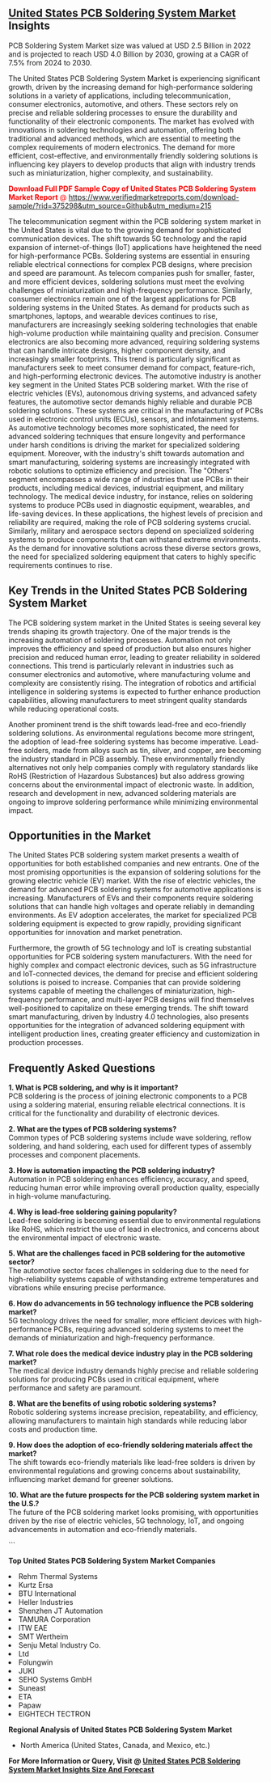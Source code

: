 <h2><a href="https://www.verifiedmarketreports.com/download-sample/?rid=375298&amp;utm_source=Github&amp;utm_medium=215" target="_blank">United States PCB Soldering System Market</a> Insights</h2><p>PCB Soldering System Market size was valued at USD 2.5 Billion in 2022 and is projected to reach USD 4.0 Billion by 2030, growing at a CAGR of 7.5% from 2024 to 2030.</p><p> <p>The United States PCB Soldering System Market is experiencing significant growth, driven by the increasing demand for high-performance soldering solutions in a variety of applications, including telecommunication, consumer electronics, automotive, and others. These sectors rely on precise and reliable soldering processes to ensure the durability and functionality of their electronic components. The market has evolved with innovations in soldering technologies and automation, offering both traditional and advanced methods, which are essential to meeting the complex requirements of modern electronics. The demand for more efficient, cost-effective, and environmentally friendly soldering solutions is influencing key players to develop products that align with industry trends such as miniaturization, higher complexity, and sustainability. <p><span class=""><span style="color: #ff0000;"><strong>Download Full PDF Sample Copy of United States PCB Soldering System Market Report</strong> @ </span><a href="https://www.verifiedmarketreports.com/download-sample/?rid=375298&amp;utm_source=Github&amp;utm_medium=215" target="_blank">https://www.verifiedmarketreports.com/download-sample/?rid=375298&amp;utm_source=Github&amp;utm_medium=215</a></span></p> The telecommunication segment within the PCB soldering system market in the United States is vital due to the growing demand for sophisticated communication devices. The shift towards 5G technology and the rapid expansion of internet-of-things (IoT) applications have heightened the need for high-performance PCBs. Soldering systems are essential in ensuring reliable electrical connections for complex PCB designs, where precision and speed are paramount. As telecom companies push for smaller, faster, and more efficient devices, soldering solutions must meet the evolving challenges of miniaturization and high-frequency performance. Similarly, consumer electronics remain one of the largest applications for PCB soldering systems in the United States. As demand for products such as smartphones, laptops, and wearable devices continues to rise, manufacturers are increasingly seeking soldering technologies that enable high-volume production while maintaining quality and precision. Consumer electronics are also becoming more advanced, requiring soldering systems that can handle intricate designs, higher component density, and increasingly smaller footprints. This trend is particularly significant as manufacturers seek to meet consumer demand for compact, feature-rich, and high-performing electronic devices. The automotive industry is another key segment in the United States PCB soldering market. With the rise of electric vehicles (EVs), autonomous driving systems, and advanced safety features, the automotive sector demands highly reliable and durable PCB soldering solutions. These systems are critical in the manufacturing of PCBs used in electronic control units (ECUs), sensors, and infotainment systems. As automotive technology becomes more sophisticated, the need for advanced soldering techniques that ensure longevity and performance under harsh conditions is driving the market for specialized soldering equipment. Moreover, with the industry's shift towards automation and smart manufacturing, soldering systems are increasingly integrated with robotic solutions to optimize efficiency and precision. The "Others" segment encompasses a wide range of industries that use PCBs in their products, including medical devices, industrial equipment, and military technology. The medical device industry, for instance, relies on soldering systems to produce PCBs used in diagnostic equipment, wearables, and life-saving devices. In these applications, the highest levels of precision and reliability are required, making the role of PCB soldering systems crucial. Similarly, military and aerospace sectors depend on specialized soldering systems to produce components that can withstand extreme environments. As the demand for innovative solutions across these diverse sectors grows, the need for specialized soldering equipment that caters to highly specific requirements continues to rise. <h2>Key Trends in the United States PCB Soldering System Market</h2> <p>The PCB soldering system market in the United States is seeing several key trends shaping its growth trajectory. One of the major trends is the increasing automation of soldering processes. Automation not only improves the efficiency and speed of production but also ensures higher precision and reduced human error, leading to greater reliability in soldered connections. This trend is particularly relevant in industries such as consumer electronics and automotive, where manufacturing volume and complexity are consistently rising. The integration of robotics and artificial intelligence in soldering systems is expected to further enhance production capabilities, allowing manufacturers to meet stringent quality standards while reducing operational costs.</p> <p>Another prominent trend is the shift towards lead-free and eco-friendly soldering solutions. As environmental regulations become more stringent, the adoption of lead-free soldering systems has become imperative. Lead-free solders, made from alloys such as tin, silver, and copper, are becoming the industry standard in PCB assembly. These environmentally friendly alternatives not only help companies comply with regulatory standards like RoHS (Restriction of Hazardous Substances) but also address growing concerns about the environmental impact of electronic waste. In addition, research and development in new, advanced soldering materials are ongoing to improve soldering performance while minimizing environmental impact.</p> <h2>Opportunities in the Market</h2> <p>The United States PCB soldering system market presents a wealth of opportunities for both established companies and new entrants. One of the most promising opportunities is the expansion of soldering solutions for the growing electric vehicle (EV) market. With the rise of electric vehicles, the demand for advanced PCB soldering systems for automotive applications is increasing. Manufacturers of EVs and their components require soldering solutions that can handle high voltages and operate reliably in demanding environments. As EV adoption accelerates, the market for specialized PCB soldering equipment is expected to grow rapidly, providing significant opportunities for innovation and market penetration.</p> <p>Furthermore, the growth of 5G technology and IoT is creating substantial opportunities for PCB soldering system manufacturers. With the need for highly complex and compact electronic devices, such as 5G infrastructure and IoT-connected devices, the demand for precise and efficient soldering solutions is poised to increase. Companies that can provide soldering systems capable of meeting the challenges of miniaturization, high-frequency performance, and multi-layer PCB designs will find themselves well-positioned to capitalize on these emerging trends. The shift toward smart manufacturing, driven by Industry 4.0 technologies, also presents opportunities for the integration of advanced soldering equipment with intelligent production lines, creating greater efficiency and customization in production processes.</p> <h2>Frequently Asked Questions</h2> <p><b>1. What is PCB soldering, and why is it important?</b><br>PCB soldering is the process of joining electronic components to a PCB using a soldering material, ensuring reliable electrical connections. It is critical for the functionality and durability of electronic devices.</p> <p><b>2. What are the types of PCB soldering systems?</b><br>Common types of PCB soldering systems include wave soldering, reflow soldering, and hand soldering, each used for different types of assembly processes and component placements.</p> <p><b>3. How is automation impacting the PCB soldering industry?</b><br>Automation in PCB soldering enhances efficiency, accuracy, and speed, reducing human error while improving overall production quality, especially in high-volume manufacturing.</p> <p><b>4. Why is lead-free soldering gaining popularity?</b><br>Lead-free soldering is becoming essential due to environmental regulations like RoHS, which restrict the use of lead in electronics, and concerns about the environmental impact of electronic waste.</p> <p><b>5. What are the challenges faced in PCB soldering for the automotive sector?</b><br>The automotive sector faces challenges in soldering due to the need for high-reliability systems capable of withstanding extreme temperatures and vibrations while ensuring precise performance.</p> <p><b>6. How do advancements in 5G technology influence the PCB soldering market?</b><br>5G technology drives the need for smaller, more efficient devices with high-performance PCBs, requiring advanced soldering systems to meet the demands of miniaturization and high-frequency performance.</p> <p><b>7. What role does the medical device industry play in the PCB soldering market?</b><br>The medical device industry demands highly precise and reliable soldering solutions for producing PCBs used in critical equipment, where performance and safety are paramount.</p> <p><b>8. What are the benefits of using robotic soldering systems?</b><br>Robotic soldering systems increase precision, repeatability, and efficiency, allowing manufacturers to maintain high standards while reducing labor costs and production time.</p> <p><b>9. How does the adoption of eco-friendly soldering materials affect the market?</b><br>The shift towards eco-friendly materials like lead-free solders is driven by environmental regulations and growing concerns about sustainability, influencing market demand for greener solutions.</p> <p><b>10. What are the future prospects for the PCB soldering system market in the U.S.?</b><br>The future of the PCB soldering market looks promising, with opportunities driven by the rise of electric vehicles, 5G technology, IoT, and ongoing advancements in automation and eco-friendly materials.</p> ```</p><p><strong>Top United States PCB Soldering System Market Companies</strong></p><div data-test-id=""><p><li>Rehm Thermal Systems</li><li> Kurtz Ersa</li><li> BTU International</li><li> Heller Industries</li><li> Shenzhen JT Automation</li><li> TAMURA Corporation</li><li> ITW EAE</li><li> SMT Wertheim</li><li> Senju Metal Industry Co.</li><li> Ltd</li><li> Folungwin</li><li> JUKI</li><li> SEHO Systems GmbH</li><li> Suneast</li><li> ETA</li><li> Papaw</li><li> EIGHTECH TECTRON</li></p><div><strong>Regional Analysis of&nbsp;United States PCB Soldering System Market</strong></div><ul><li dir="ltr"><p dir="ltr">North America&nbsp;(United States, Canada, and Mexico, etc.)</p></li></ul><p><strong>For More Information or Query, Visit @&nbsp;</strong><strong><a href="https://www.verifiedmarketreports.com/product/pcb-soldering-system-market/?utm_source=Github&amp;utm_medium=215" target="_blank">United States PCB Soldering System Market Insights Size And Forecast</a></strong></p></div>
